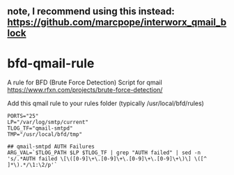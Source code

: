 ## note, I recommend using this instead: https://github.com/marcpope/interworx_qmail_block

# bfd-qmail-rule
A rule for BFD (Brute Force Detection) Script for qmail
https://www.rfxn.com/projects/brute-force-detection/

Add this qmail rule to your rules folder (typically /usr/local/bfd/rules)

```
PORTS="25"
LP="/var/log/smtp/current"
TLOG_TF="qmail-smtpd"
TMP="/usr/local/bfd/tmp"

## qmail-smtpd AUTH Failures
ARG_VAL=`$TLOG_PATH $LP $TLOG_TF | grep "AUTH failed" | sed -n 's/.*AUTH failed \[\([0-9]\+\.[0-9]\+\.[0-9]\+\.[0-9]\+\)\] \([^ ]*\).*/\1:\2/p'`
```
